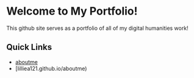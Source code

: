 # Welcome to My Portfolio!

This github site serves as a portfolio of all of my digital humanities work!

## Quick Links
- [aboutme](aboutme.md)
- [lilliea121.github.io/aboutme)
